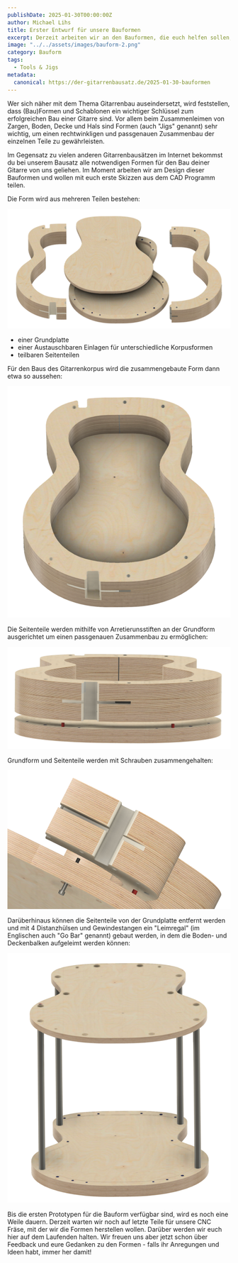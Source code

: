 ```yaml
---
publishDate: 2025-01-30T00:00:00Z
author: Michael Lihs
title: Erster Entwurf für unsere Bauformen
excerpt: Derzeit arbeiten wir an den Bauformen, die euch helfen sollen, die Teile eurer Gitarre passgenau zusammenzubauen.
image: "../../assets/images/bauform-2.png"
category: Bauform
tags:
  - Tools & Jigs
metadata:
  canonical: https://der-gitarrenbausatz.de/2025-01-30-bauformen
---
```


Wer sich näher mit dem Thema Gitarrenbau auseindersetzt, wird feststellen, dass (Bau)Formen und Schablonen 
ein wichtiger Schlüssel zum erfolgreichen Bau einer Gitarre sind. Vor allem beim Zusammenleimen von Zargen, Boden, Decke und Hals
sind Formen (auch "Jigs" genannt) sehr wichtig, um einen rechtwinkligen und passgenauen Zusammenbau der einzelnen Teile zu gewährleisten.

Im Gegensatz zu vielen anderen Gitarrenbausätzen im Internet bekommst du bei unserem Bausatz alle notwendigen Formen für
den Bau deiner Gitarre von uns geliehen. Im Moment arbeiten wir am Design dieser Bauformen und wollen mit euch erste 
Skizzen aus dem CAD Programm teilen.

Die Form wird aus mehreren Teilen bestehen:

![Einzelteile der Bauform](../../assets/images/bauform-2.png)

* einer Grundplatte
* einer Austauschbaren Einlagen für unterschiedliche Korpusformen
* teilbaren Seitenteilen

Für den Baus des Gitarrenkorpus wird die zusammengebaute Form dann etwa so aussehen:

![Grundform mit Zargenkranz](../../assets/images/bauform-1.png)

Die Seitenteile werden mithilfe von Arretierunsstiften an der Grundform ausgerichtet um einen passgenauen Zusammenbau zu ermöglichen:

![Arretierungsstifte für die Seitenteile der Bauform](../../assets/images/bauform-4.png)

Grundform und Seitenteile werden mit Schrauben zusammengehalten:

![Verschraubung von Grundform und Seitenteilen](../../assets/images/bauform-5.png)

Darüberhinaus können die Seitenteile von der Grundplatte entfernt werden und mit 4 Distanzhülsen und Gewindestangen ein "Leimregal" 
(im Englischen auch "Go Bar" genannt) gebaut werden, in dem die Boden- und Deckenbalken aufgeleimt werden können:

![Bauform als Leimregal](../../assets/images/bauform-3.png)

Bis die ersten Prototypen für die Bauform verfügbar sind, wird es noch eine Weile dauern. Derzeit warten wir noch auf letzte 
Teile für unsere CNC Fräse, mit der wir die Formen herstellen wollen. Darüber werden wir euch hier auf dem Laufenden halten. 
Wir freuen uns aber jetzt schon über Feedback und eure Gedanken zu den Formen - falls ihr Anregungen und Ideen habt,
immer her damit!
